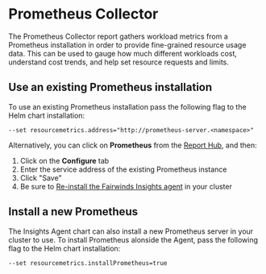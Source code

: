 # Prometheus Collector

The Prometheus Collector report gathers workload metrics from a Prometheus installation
in order to provide fine-grained resource usage data. This can be used to gauge how much
different workloads cost, understand cost trends, and help set resource requests and limits.

## Use an existing Prometheus installation
To use an existing Prometheus installation pass the following flag to the Helm chart installation:
```
--set resourcemetrics.address="http://prometheus-server.<namespace>"
```

Alternatively, you can click on **Prometheus** from the [Report Hub](https://insights.docs.fairwinds.com/run/agent/report-hub/), and then:
1. Click on the **Configure** tab
2. Enter the service address of the existing Prometheus instance
3. Click "Save"
4. Be sure to [Re-install the Fairwinds Insights agent](https://insights.docs.fairwinds.com/run/agent/installation/) in your cluster

## Install a new Prometheus
The Insights Agent chart can also install a new Prometheus server in your cluster to use.
To install Prometheus alonside the Agent, pass the following flag to the Helm chart installation:
```
--set resourcemetrics.installPrometheus=true
```
